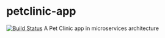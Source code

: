 # petclinic-app
[![Build Status](https://travis-ci.com/jferrater/petclinic-app.svg?branch=master)](https://travis-ci.com/jferrater/petclinic-app)
A Pet Clinic app in microservices architecture
